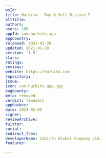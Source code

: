 ```yaml
---
wsId: 
title: Hurbito - Buy & Sell Bitcoin I
altTitle: 
authors: 
users: 100
appId: com.hurbito.app
appCountry: 
released: 2021-01-20
updated: 2021-01-20
version: '1.5'
stars: 
ratings: 
reviews: 
website: https://hurbito.com
repository: 
issue: 
icon: com.hurbito.app.jpg
bugbounty: 
meta: removed
verdict: fewusers
appHashes: 
date: 2024-02-05
signer: 
reviewArchive: 
twitter: 
social: 
redirect_from: 
developerName: Cobirto Global Company Ltd.
features: 

---
```


